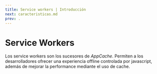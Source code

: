 ```yaml
---
title: Service workers | Introducción
next: caracteristicas.md
prev: .
---
```


# Service Workers

Los service workers son los sucesores de _AppCache_. 
Permiten a los desarrolladores ofrecer una experiencia offline
controlada por javascript, además de mejorar la performance mediante el uso de cache.